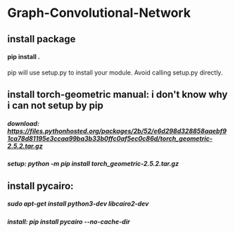 # Graph-Convolutional-Network
## install package
#### pip install .
pip will use setup.py to install your module. Avoid calling setup.py directly.

## install torch-geometric manual: i don't know why i can not setup by pip
##### download: https://files.pythonhosted.org/packages/2b/52/e6d298d328858aaebf91ca78d81195e3ccaa99ba3b33b0ffc0af5ec0c86d/torch_geometric-2.5.2.tar.gz
##### setup: python -m pip install torch_geometric-2.5.2.tar.gz

## install pycairo:
##### sudo apt-get install python3-dev libcairo2-dev
##### install: pip install pycairo --no-cache-dir
